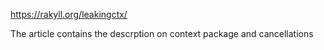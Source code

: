 https://rakyll.org/leakingctx/ 

The article contains the descrption on context package and cancellations


